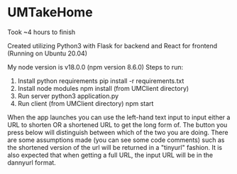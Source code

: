 # UMTakeHome

Took ~4 hours to finish

Created utilizing Python3 with Flask for backend and React for frontend (Running on Ubuntu 20.04)

My node version is v18.0.0 (npm version 8.6.0)
Steps to run:
1. Install python requirements
  pip install -r requirements.txt
2. Install node modules
  npm install (from UMClient directory)
3. Run server
  python3 application.py
4. Run client (from UMClient directory)
  npm start

When the app launches you can use the left-hand text input to input either a URL to shorten OR a shortened URL to get the long form of. The button you press below will distinguish between which of the two you are doing. There are some assumptions made (you can see some code comments) such as  the shortened version of the url will be returned in a "tinyurl" fashion. It is also expected that when getting a full URL, the input URL will be in the dannyurl format.
